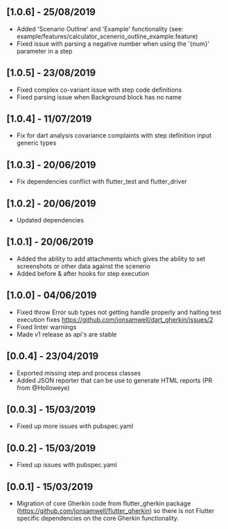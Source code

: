 ## [1.0.6] - 25/08/2019
* Added 'Scenario Outline' and 'Example' functionality (see: example/features/calculator_scenerio_outline_example.feature)
* Fixed issue with parsing a negative number when using the '{num}' parameter in a step

## [1.0.5] - 23/08/2019
* Fixed complex co-variant issue with step code definitions
* Fixed parsing issue when Background block has no name

## [1.0.4] - 11/07/2019
* Fix for dart analysis covariance complaints with step definition input generic types

## [1.0.3] - 20/06/2019
* Fix dependencies conflict with flutter_test and flutter_driver

## [1.0.2] - 20/06/2019
* Updated dependencies

## [1.0.1] - 20/06/2019
* Added the ability to add attachments which gives the ability to set screenshots or other data against the scenerio
* Added before & after hooks for step execution

## [1.0.0] - 04/06/2019
* Fixed throw Error sub types not getting handle properly and halting test execution fixes https://github.com/jonsamwell/dart_gherkin/issues/2
* Fixed linter warnings
* Made v1 release as api's are stable

## [0.0.4] - 23/04/2019
* Exported missing step and process classes
* Added JSON reporter that can be use to generate HTML reports (PR from @Holloweye)

## [0.0.3] - 15/03/2019
* Fixed up more issues with pubspec.yaml

## [0.0.2] - 15/03/2019
* Fixed up issues with pubspec.yaml

## [0.0.1] - 15/03/2019
* Migration of core Gherkin code from flutter_gherkin package (https://github.com/jonsamwell/flutter_gherkin) so there is not Flutter specific dependencies on the core Gherkin functionality.
